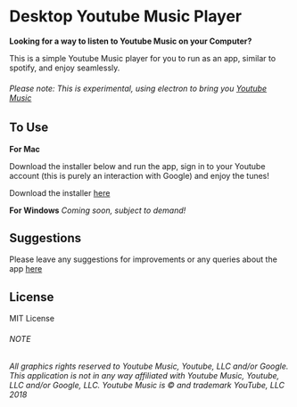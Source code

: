 # Desktop Youtube Music Player

[logo]: https://yt3.ggpht.com/Ho_DsxE6FAXcwg40zBLHOZ7Gbr1e5juTDFKwZBN1GmtqVXWhSfETtPGDYa1Zvisi9Vp5DtrMMng=w2560-fcrop64=1,00005a57ffffa5a8-nd-c0xffffffff-rj-k-no "Youtube Music Banner"

**Looking for a way to listen to Youtube Music on your Computer?**

This is a simple Youtube Music player for you to run as an app, similar to spotify, and enjoy seamlessly.

###### *Please note: This is experimental, using electron to bring you [Youtube Music](https://music.youtube.com)*

## To Use

**For Mac**

Download the installer below and run the app, sign in to your Youtube account (this is purely an interaction with Google) and enjoy the tunes!

Download the installer [here]('https://nofile.io/f/WfJef8jpqsH/Youtube+Music+Player.dmg')

**For Windows**
*Coming soon, subject to demand!* 

## Suggestions
Please leave any suggestions for improvements or any queries about the app [here](https://github.com/p-skal/youtubemusicplayer/labels/suggestion)

## License

MIT License

###### NOTE
*All graphics rights reserved to Youtube Music, Youtube, LLC and/or Google.
This application is not in any way affiliated with Youtube Music, Youtube, LLC and/or Google, LLC. Youtube Music is &copy; and trademark YouTube, LLC 2018*
